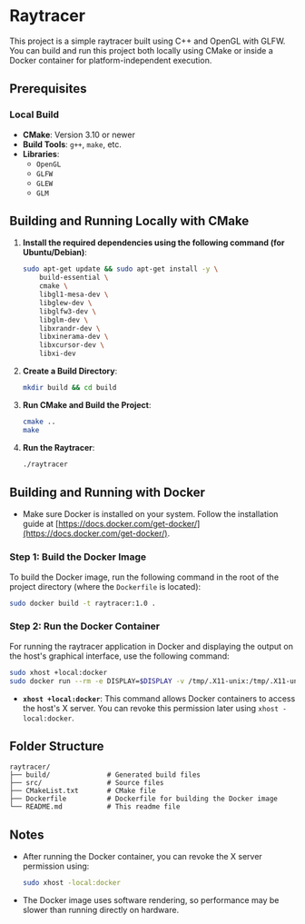 
# Raytracer

This project is a simple raytracer built using C++ and OpenGL with GLFW. You can build and run this project both locally using CMake or inside a Docker container for platform-independent execution.

## Prerequisites

### Local Build

- **CMake**: Version 3.10 or newer
- **Build Tools**: `g++`, `make`, etc.
- **Libraries**:
  - `OpenGL`
  - `GLFW`
  - `GLEW`
  - `GLM`

## Building and Running Locally with CMake

1. **Install the required dependencies using the following command (for Ubuntu/Debian)**:

    ```bash
    sudo apt-get update && sudo apt-get install -y \
        build-essential \
        cmake \
        libgl1-mesa-dev \
        libglew-dev \
        libglfw3-dev \
        libglm-dev \
        libxrandr-dev \
        libxinerama-dev \
        libxcursor-dev \
        libxi-dev
    ```

2. **Create a Build Directory**:

   ```bash
   mkdir build && cd build
   ```

3. **Run CMake and Build the Project**:

   ```bash
   cmake ..
   make
   ```

4. **Run the Raytracer**:

   ```bash
   ./raytracer
   ```

## Building and Running with Docker
- Make sure Docker is installed on your system. Follow the installation guide at [https://docs.docker.com/get-docker/](https://docs.docker.com/get-docker/).

### Step 1: Build the Docker Image

To build the Docker image, run the following command in the root of the project directory (where the `Dockerfile` is located):

```bash
sudo docker build -t raytracer:1.0 .
```

### Step 2: Run the Docker Container

For running the raytracer application in Docker and displaying the output on the host's graphical interface, use the following command:

```bash
sudo xhost +local:docker
sudo docker run --rm -e DISPLAY=$DISPLAY -v /tmp/.X11-unix:/tmp/.X11-unix --name raytracer raytracer:1.0
```

- **`xhost +local:docker`**: This command allows Docker containers to access the host's X server. You can revoke this permission later using `xhost -local:docker`.

## Folder Structure

```
raytracer/
├── build/              # Generated build files
├── src/                # Source files
├── CMakeList.txt       # CMake file
├── Dockerfile          # Dockerfile for building the Docker image
└── README.md           # This readme file
```

## Notes

- After running the Docker container, you can revoke the X server permission using:
  ```bash
  sudo xhost -local:docker
  ```
- The Docker image uses software rendering, so performance may be slower than running directly on hardware.